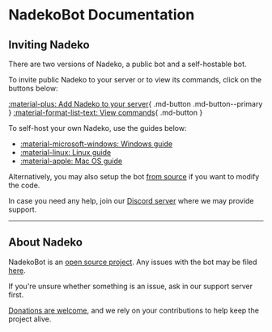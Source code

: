 # NadekoBot Documentation

<!-- ![img][header] -->

## Inviting Nadeko

There are two versions of Nadeko, a public bot and a self-hostable bot.

To invite public Nadeko to your server or to view its commands, click on the buttons below:

[:material-plus: Add Nadeko to your server][invite]{ .md-button .md-button--primary }
[:material-format-list-text: View commands][commands]{ .md-button }

To self-host your own Nadeko, use the guides below:

- [:material-microsoft-windows: Windows guide][windows-guide]
- [:material-linux: Linux guide][linux-guide]
- [:material-apple: Mac OS guide][macos-guide]

Alternatively, you may also setup the bot [from source][from-source-guide] if you want to modify the code.

In case you need any help, join our [Discord server][discord-server] where we may provide support.

---

## About Nadeko

NadekoBot is an [open source project][gitlab]. Any issues with the bot may be filed [here][issues].

If you're unsure whether something is an issue, ask in our support server first.

[Donations are welcome][donate], and we rely on your contributions to help keep the project alive.

[invite]: https://invite.nadeko.bot
[commands]: https://nadeko.bot/commands
[windows-guide]: /guides/windows-guide/
[linux-guide]: /guides/linux-guide/
[macos-guide]: /guides/osx-guide/
[from-source-guide]: /guides/from-source/
[discord-server]: https://discord.nadeko.bot/
[gitlab]: https://gitlab.com/Kwoth/nadekobot
[issues]: https://gitlab.com/Kwoth/nadekobot/issues
[donate]: /donate/
